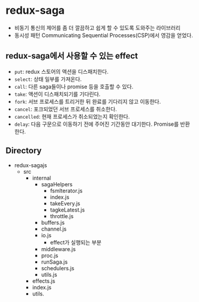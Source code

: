 # redux-saga
- 비동기 통신의 제어를 좀 더 깔끔하고 쉽게 할 수 있도록 도와주는 라이브러리
- 동시성 패턴 Communicating Sequential Processes(CSP)에서 영감을 얻었다.

## redux-saga에서 사용할 수 있는 effect
- `put`: redux 스토어의 액션을 디스패치한다.
- `select`: 상태 일부를 가져온다.
- `call`: 다른 saga들이나 promise 등을 호출할 수 있다.
- `take`: 액션이 디스패치되기를 기다린다.
- `fork`: 서브 프로세스를 트리거한 뒤 완료를 기다리지 않고 이동한다.
- `cancel`: 포크되었던 서브 프로세스를 취소한다.
- `cancelled`: 현재 프로세스가 취소되었는지 확인한다.
- `delay`: 다음 구문으로 이동하기 전에 주어진 기간동안 대기한다. Promise를 반환한다.

## Directory
- redux-sagajs
  - src
    - internal
        - sagaHelpers
            - fsmlterator.js
            - index.js
            - takeEvery.js
            - tagkeLatest.js
            - throttle.js
        - buffers.js
        - channel.js
        - io.js
            - effect가 실행되는 부분
        - middleware.js
        - proc.js
        - runSaga.js
        - schedulers.js
        - utils.js
    - effects.js
    - index.js
    - utils.